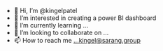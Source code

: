 - 👋 Hi, I’m @kingelpatel
- 👀 I’m interested in creating a power BI dashboard
- 🌱 I’m currently learning ...
- 💞️ I’m looking to collaborate on ...
- 📫 How to reach me ...kingel@sarang.group

<!---
kingelpatel/kingelpatel is a ✨ special ✨ repository because its `README.md` (this file) appears on your GitHub profile.
You can click the Preview link to take a look at your changes.
--->
